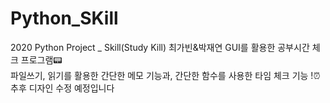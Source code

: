 # Python_SKill
2020 Python Project _ Skill(Study Kill) 최가빈&amp;박재연 GUI를 활용한 공부시간 체크 프로그램📟<br>
파일쓰기, 읽기를 활용한 간단한 메모 기능과, 간단한 함수를 사용한 타임 체크 기능 !⏰<br>
추후 디자인 수정 예정입니다<br>
